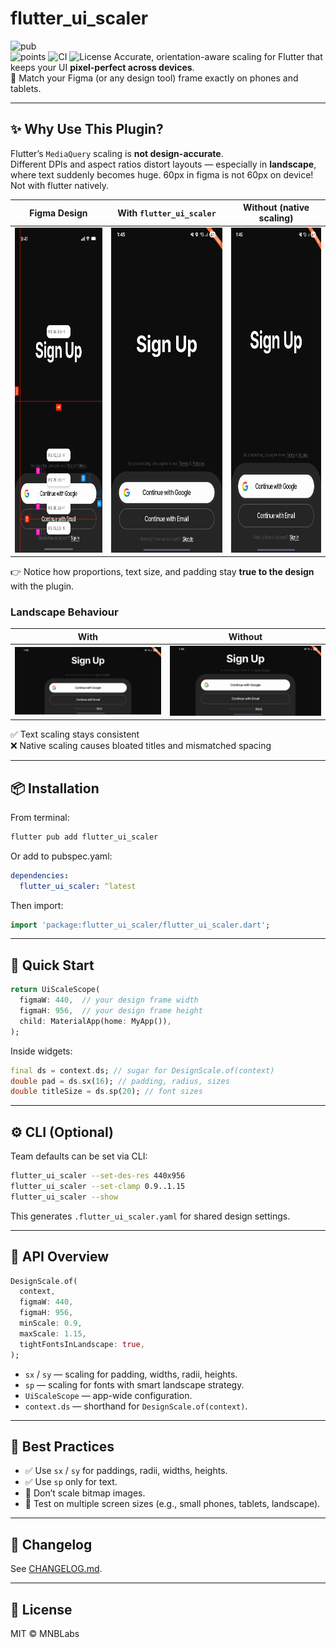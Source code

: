 # flutter_ui_scaler

![pub](https://img.shields.io/pub/v/flutter_ui_scaler)  
![points](https://img.shields.io/pub/points/flutter_ui_scaler?cacheSeconds=600)
![CI](https://github.com/MNBLabs/flutter_ui_scaler/actions/workflows/ci.yaml/badge.svg)
![License](https://img.shields.io/github/license/MNBLabs/flutter_ui_scaler)
Accurate, orientation-aware scaling for Flutter that keeps your UI **pixel-perfect across devices**.  
🎯 Match your Figma (or any design tool) frame exactly on phones and tablets.

---

## ✨ Why Use This Plugin?

Flutter’s `MediaQuery` scaling is **not design-accurate**.  
Different DPIs and aspect ratios distort layouts — especially in **landscape**, where text suddenly becomes huge.
60px in figma is not 60px on device! Not with flutter natively.

| Figma Design | With `flutter_ui_scaler` | Without (native scaling) |
|---|---|---|
| <img src="https://raw.githubusercontent.com/MNBLabs/flutter_ui_scaler/main/assets/figma_design.png" height="520"/> | <img src="https://raw.githubusercontent.com/MNBLabs/flutter_ui_scaler/main/assets/with_plugin.png" height="520"/> | <img src="https://raw.githubusercontent.com/MNBLabs/flutter_ui_scaler/main/assets/without_plugin.png" height="520"/> |

👉 Notice how proportions, text size, and padding stay **true to the design** with the plugin.

### Landscape Behaviour

| With | Without |
|---|---|
| <img src="https://raw.githubusercontent.com/MNBLabs/flutter_ui_scaler/main/assets/landsp_with_plugin.png" width="350"/> | <img src="https://raw.githubusercontent.com/MNBLabs/flutter_ui_scaler/main/assets/landsp_without_plugin.png" width="350"/> |

✅ Text scaling stays consistent  
❌ Native scaling causes bloated titles and mismatched spacing

---

## 📦 Installation

From terminal:

```bash
flutter pub add flutter_ui_scaler
```

Or add to pubspec.yaml:

```yaml
dependencies:
  flutter_ui_scaler: ^latest
```

Then import:

```dart
import 'package:flutter_ui_scaler/flutter_ui_scaler.dart';
```

---

## 🚀 Quick Start

```dart
return UiScaleScope(
  figmaW: 440,  // your design frame width
  figmaH: 956,  // your design frame height
  child: MaterialApp(home: MyApp()),
);
```

Inside widgets:

```dart
final ds = context.ds; // sugar for DesignScale.of(context)
double pad = ds.sx(16); // padding, radius, sizes
double titleSize = ds.sp(20); // font sizes
```

---

## ⚙️ CLI (Optional)

Team defaults can be set via CLI:

```bash
flutter_ui_scaler --set-des-res 440x956
flutter_ui_scaler --set-clamp 0.9..1.15
flutter_ui_scaler --show
```

This generates `.flutter_ui_scaler.yaml` for shared design settings.

---

## 🧠 API Overview

```dart
DesignScale.of(
  context,
  figmaW: 440,
  figmaH: 956,
  minScale: 0.9,
  maxScale: 1.15,
  tightFontsInLandscape: true,
);
```

- `sx` / `sy` — scaling for padding, widths, radii, heights.
- `sp` — scaling for fonts with smart landscape strategy.
- `UiScaleScope` — app-wide configuration.
- `context.ds` — shorthand for `DesignScale.of(context)`.

---

## 📐 Best Practices

- ✅ Use `sx` / `sy` for paddings, radii, widths, heights.
- ✅ Use `sp` only for text.
- 🚫 Don’t scale bitmap images.
- 🧪 Test on multiple screen sizes (e.g., small phones, tablets, landscape).

---

## 📝 Changelog

See [CHANGELOG.md](https://pub.dev/packages/flutter_ui_scaler/changelog).

---

## 📄 License

MIT © MNBLabs
